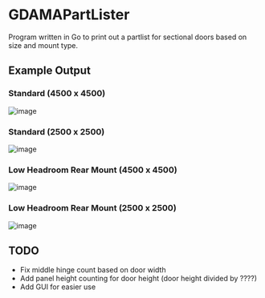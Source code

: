 # GDAMAPartLister
Program written in Go to print out a partlist for sectional doors based on size and mount type.

## Example Output
### Standard (4500 x 4500)
![image](https://github.com/user-attachments/assets/23cecdcc-c1a2-44ce-8cca-d775581e8112)

### Standard (2500 x 2500)
![image](https://github.com/user-attachments/assets/169df986-389e-48e7-9bb0-0d8fcc44363c)

### Low Headroom Rear Mount (4500 x 4500)
![image](https://github.com/user-attachments/assets/f3d90ba4-8592-4ba4-a3d3-16902e190576)

### Low Headroom Rear Mount (2500 x 2500)
![image](https://github.com/user-attachments/assets/0d544df1-2219-4022-9300-3d93c3906ccb)

## TODO
- Fix middle hinge count based on door width
- Add panel height counting for door height (door height divided by ????)
- Add GUI for easier use
